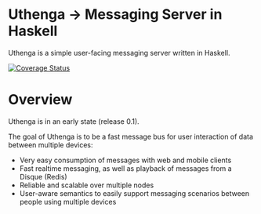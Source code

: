 # Uthenga -> Messaging Server in Haskell

Uthenga is a simple user-facing messaging server written in Haskell.

[![Coverage Status](https://coveralls.io/repos/github/ArekCzarnik/Uthenga/badge.svg?branch=master&service=github)](https://coveralls.io/repos/github/ArekCzarnik/Uthenga/badge.svg?branch=master)


# Overview
Uthenga is in an early state (release 0.1). 


The goal of Uthenga is to be a fast message bus for user interaction of data between multiple devices:

* Very easy consumption of messages with web and mobile clients
* Fast realtime messaging, as well as playback of messages from a Disque (Redis)
* Reliable and scalable over multiple nodes
* User-aware semantics to easily support messaging scenarios between people using multiple devices
